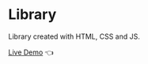 
# Library

Library created with HTML, CSS and JS.

[Live Demo](https://ardamoin.github.io/library/) :point_left: